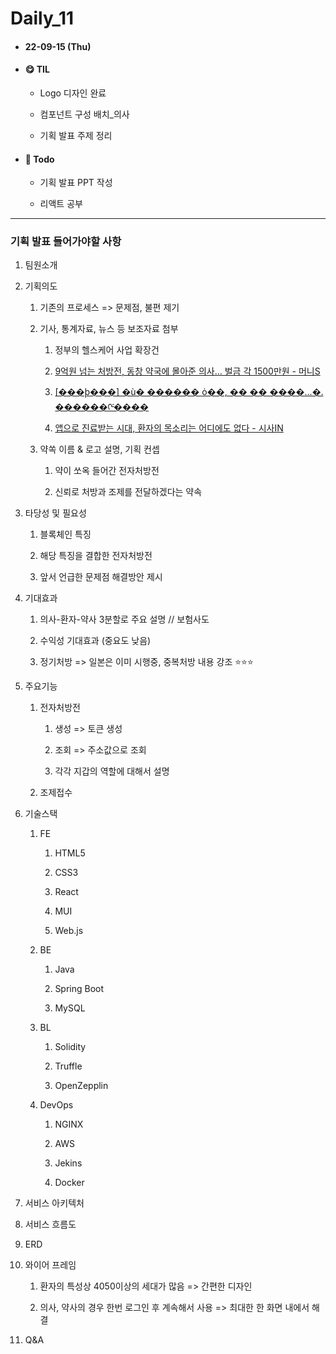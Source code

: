 # Daily_11

- #### 22-09-15 (Thu)

- #### **😋 TIL**
  
  - Logo 디자인 완료
  
  - 컴포넌트 구성 배치_의사
  
  - 기획 발표 주제 정리

- #### 📌 Todo
  
  - 기획 발표 PPT 작성
  
  - 리액트 공부



---

### 기획 발표 들어가야할 사항

1. 팀원소개

2. 기획의도
   
   1. 기존의 프로세스 => 문제점, 불편 제기
   
   2. 기사, 통계자료, 뉴스 등 보조자료 첨부
      
      1. 정부의 헬스케어 사업 확장건
      
      2. [9억원 넘는 처방전, 동창 약국에 몰아준 의사… 벌금 각 1500만원 - 머니S](https://moneys.mt.co.kr/news/mwView.php?no=2022091210183279102)
      
      3. [[���ϸ���] �ù� ������ ȯ��, �� �� ����...�ᱹ ������ᡤ����](http://www.dailypharm.com/Users/News/NewsView.html?ID=291734&REFERER=NP)
      
      4. [앱으로 진료받는 시대, 환자의 목소리는 어디에도 없다 - 시사IN](https://www.sisain.co.kr/news/articleView.html?idxno=48237)
   
   3. 약쏙 이름 & 로고 설명, 기획 컨셉
      
      1. 약이 쏘옥 들어간 전자처방전
      
      2. 신뢰로 처방과 조제를 전달하겠다는 약속

3. 타당성 및 필요성
   
   1. 블록체인 특징
   
   2. 해당 특징을 결합한 전자처방전
   
   3. 앞서 언급한 문제점 해결방안 제시

4. 기대효과
   
   1. 의사-환자-약사 3분할로 주요 설명 // 보험사도
   
   2. 수익성 기대효과 (중요도 낮음)
   
   3. 정기처방 => 일본은 이미 시행중, 중복처방 내용 강조 ⭐⭐⭐

5. 주요기능
   
   1. 전자처방전
      
      1. 생성 => 토큰 생성
      
      2. 조회 => 주소값으로 조회
      
      3. 각각 지갑의 역할에 대해서 설명
   
   2. 조제접수

6. 기술스택
   
   1. FE
      
      1. HTML5
      
      2. CSS3
      
      3. React
      
      4. MUI
      
      5. Web.js
   
   2. BE
      
      1. Java
      
      2. Spring Boot
      
      3. MySQL
   
   3. BL
      
      1. Solidity
      
      2. Truffle
      
      3. OpenZepplin
   
   4. DevOps
      
      1. NGINX
      
      2. AWS
      
      3. Jekins
      
      4. Docker

7. 서비스 아키텍처

8. 서비스 흐름도

9. ERD

10. 와이어 프레임
    
    1. 환자의 특성상 4050이상의 세대가 많음 => 간편한 디자인
    
    2. 의사, 약사의 경우 한번 로그인 후 계속해서 사용 => 최대한 한 화면 내에서 해결

11. Q&A
